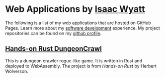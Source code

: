 <html>
  <head>
    <meta content="text/html;charset=utf-8" http-equiv="Content-Type" />
    <link rel="stylesheet" type="text/css" href="../css/minimal.css">
  </head>
</html>

# Web Applications by [Isaac Wyatt](https://www.isaacwyatt.com)
The following is a list of my web applications that are hosted on GitHub Pages.
Learn more about my [software development](https://isaacwyatt.com/coding) experience.
My project repositories can be found on my [github profile](https://www.github.com/iwyatt).

## [Hands-on Rust DungeonCrawl](dungeoncrawl/index.md)
This is a dungeon crawler rogue-like game. 
It is written in Rust and deployed to WebAssembly.
The project is from *Hands-on Rust* by Herbert Wolverson.
